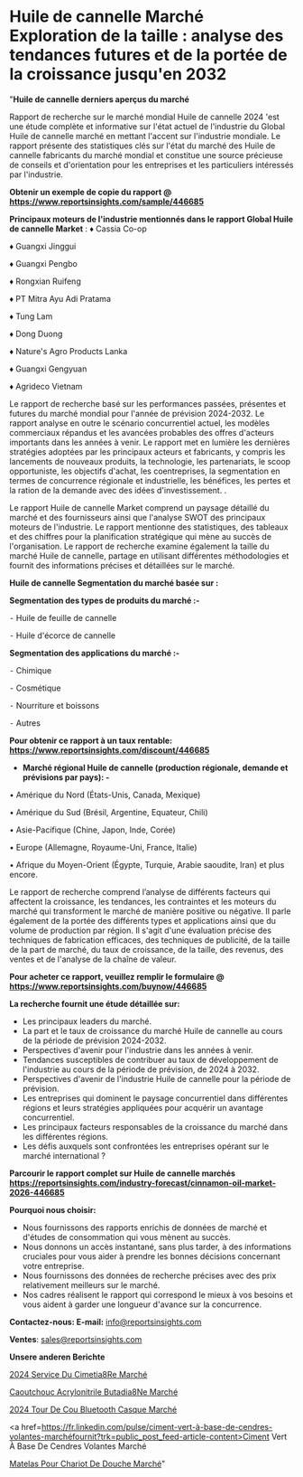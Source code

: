 # Huile de cannelle Marché Exploration de la taille : analyse des tendances futures et de la portée de la croissance jusqu'en 2032

"<strong>Huile de cannelle derniers aperçus du marché</strong>

Rapport de recherche sur le marché mondial Huile de cannelle 2024 'est une étude complète et informative sur l'état actuel de l'industrie du Global Huile de cannelle marché en mettant l'accent sur l'industrie mondiale. Le rapport présente des statistiques clés sur l'état du marché des Huile de cannelle fabricants du marché mondial et constitue une source précieuse de conseils et d'orientation pour les entreprises et les particuliers intéressés par l'industrie.

<strong>Obtenir un exemple de copie du rapport @ <a href=https://www.reportsinsights.com/sample/446685>https://www.reportsinsights.com/sample/446685</a></strong>

<strong>Principaux moteurs de l'industrie mentionnés dans le rapport Global Huile de cannelle Market</strong> :
♦ Cassia Co-op

♦ Guangxi Jinggui

♦ Guangxi Pengbo

♦ Rongxian Ruifeng

♦ PT Mitra Ayu Adi Pratama

♦ Tung Lam

♦ Dong Duong

♦ Nature\'s Agro Products Lanka

♦ Guangxi Gengyuan

♦ Agrideco Vietnam

Le rapport de recherche basé sur les performances passées, présentes et futures du marché mondial pour l'année de prévision 2024-2032. Le rapport analyse en outre le scénario concurrentiel actuel, les modèles commerciaux répandus et les avancées probables des offres d'acteurs importants dans les années à venir. Le rapport met en lumière les dernières stratégies adoptées par les principaux acteurs et fabricants, y compris les lancements de nouveaux produits, la technologie, les partenariats, le scoop opportuniste, les objectifs d'achat, les coentreprises, la segmentation en termes de concurrence régionale et industrielle, les bénéfices, les pertes et la ration de la demande avec des idées d'investissement. .

Le rapport Huile de cannelle Market comprend un paysage détaillé du marché et des fournisseurs ainsi que l'analyse SWOT des principaux moteurs de l'industrie. Le rapport mentionne des statistiques, des tableaux et des chiffres pour la planification stratégique qui mène au succès de l'organisation. Le rapport de recherche examine également la taille du marché Huile de cannelle, partage en utilisant différentes méthodologies et fournit des informations précises et détaillées sur le marché.

<strong>Huile de cannelle Segmentation du marché basée sur :</strong>

<strong>Segmentation des types de produits du marché :-</strong>

⁃ Huile de feuille de cannelle

⁃ Huile d'écorce de cannelle

<strong>Segmentation des applications du marché :-</strong>

⁃ Chimique

⁃ Cosmétique

⁃ Nourriture et boissons

⁃ Autres

<strong>Pour obtenir ce rapport à un taux rentable: <a href=https://www.reportsinsights.com/discount/446685>https://www.reportsinsights.com/discount/446685</a></strong>
<ul>
  <li><strong>Marché régional Huile de cannelle (production régionale, demande et prévisions par pays): -</strong></li>
</ul>
• Amérique du Nord (États-Unis, Canada, Mexique)

• Amérique du Sud (Brésil, Argentine, Equateur, Chili)

• Asie-Pacifique (Chine, Japon, Inde, Corée)

• Europe (Allemagne, Royaume-Uni, France, Italie)

• Afrique du Moyen-Orient (Égypte, Turquie, Arabie saoudite, Iran) et plus encore.

Le rapport de recherche comprend l’analyse de différents facteurs qui affectent la croissance, les tendances, les contraintes et les moteurs du marché qui transforment le marché de manière positive ou négative. Il parle également de la portée des différents types et applications ainsi que du volume de production par région. Il s'agit d'une évaluation précise des techniques de fabrication efficaces, des techniques de publicité, de la taille de la part de marché, du taux de croissance, de la taille, des revenus, des ventes et de l'analyse de la chaîne de valeur.

<strong>Pour acheter ce rapport, veuillez remplir le formulaire @   <a href=https://www.reportsinsights.com/buynow/446685>https://www.reportsinsights.com/buynow/446685</a></strong>

<strong>La recherche fournit une étude détaillée sur:</strong>
<ul>
  <li>Les principaux leaders du marché.</li>
  <li>La part et le taux de croissance du marché Huile de cannelle au cours de la période de prévision 2024-2032.</li>
  <li>Perspectives d'avenir pour l'industrie dans les années à venir.</li>
  <li>Tendances susceptibles de contribuer au taux de développement de l'industrie au cours de la période de prévision, de 2024 à 2032.</li>
  <li>Perspectives d'avenir de l'industrie Huile de cannelle pour la période de prévision.</li>
  <li>Les entreprises qui dominent le paysage concurrentiel dans différentes régions et leurs stratégies appliquées pour acquérir un avantage concurrentiel.</li>
  <li>Les principaux facteurs responsables de la croissance du marché dans les différentes régions.</li>
  <li>Les défis auxquels sont confrontées les entreprises opérant sur le marché international ?</li>
</ul>

<strong>Parcourir le rapport complet sur Huile de cannelle marchés <a href=https://reportsinsights.com/industry-forecast/cinnamon-oil-market-2026-446685>https://reportsinsights.com/industry-forecast/cinnamon-oil-market-2026-446685</a></strong>

<strong>Pourquoi nous choisir:</strong>
<ul>
  <li>Nous fournissons des rapports enrichis de données de marché et d'études de consommation qui vous mènent au succès.</li>
  <li>Nous donnons un accès instantané, sans plus tarder, à des informations cruciales pour vous aider à prendre les bonnes décisions concernant votre entreprise.</li>
  <li>Nous fournissons des données de recherche précises avec des prix relativement meilleurs sur le marché.</li>
  <li>Nos cadres réalisent le rapport qui correspond le mieux à vos besoins et vous aident à garder une longueur d'avance sur la concurrence.</li>
</ul>
<strong>Contactez-nous:
</strong><strong>E-mail:</strong> <a href=mailto:info@reportsinsights.com>info@reportsinsights.com</a>

<strong>Ventes</strong>: <a href=mailto:sales@reportsinsights.com>sales@reportsinsights.com</a>

<strong>Unsere anderen Berichte</strong>

<a href=https://www.linkedin.com/pulse/2024-service-du-cimeti%C3%A8re-march%C3%A9-de-rapport-analyse-vzelf/>2024 Service Du Cimetia8Re Marché</a>

<a href=https://www.linkedin.com/pulse/caoutchouc-acrylonitrile-butadi%C3%A8ne-march%C3%A9-o6bkc/>Caoutchouc Acrylonitrile Butadia8Ne Marché</a>

<a href=https://www.linkedin.com/pulse/2024-tour-de-cou-bluetooth-casque-marché-cxn3c/>2024 Tour De Cou Bluetooth Casque Marché</a>

<a href=https://fr.linkedin.com/pulse/ciment-vert-à-base-de-cendres-volantes-marchéfournit?trk=public_post_feed-article-content>Ciment Vert À Base De Cendres Volantes Marché</a>

<a href=https://www.linkedin.com/pulse/matelas-pour-chariot-de-douche-march%C3%A9domaines-fhimf/>Matelas Pour Chariot De Douche Marché</a>"
